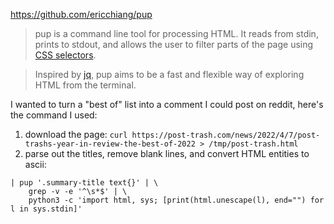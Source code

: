 https://github.com/ericchiang/pup

> pup is a command line tool for processing HTML. It reads from stdin, prints to stdout, and allows the user to filter parts of the page using [CSS selectors](https://developer.mozilla.org/en-US/docs/Web/Guide/CSS/Getting_started/Selectors).

> Inspired by [jq](http://stedolan.github.io/jq/), pup aims to be a fast and flexible way of exploring HTML from the terminal.

I wanted to turn a "best of" list into a comment I could post on reddit, here's the command I used:

1. download the page: `curl https://post-trash.com/news/2022/4/7/post-trashs-year-in-review-the-best-of-2022 > /tmp/post-trash.html`
2. parse out the titles, remove blank lines, and convert HTML entities to ascii:
```
| pup '.summary-title text{}' | \
    grep -v -e '^\s*$' | \
    python3 -c 'import html, sys; [print(html.unescape(l), end="") for l in sys.stdin]'
```